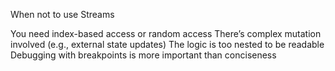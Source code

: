 When not to use Streams 

You need index-based access or random access
There’s complex mutation involved (e.g., external state updates)
The logic is too nested to be readable
Debugging with breakpoints is more important than conciseness
